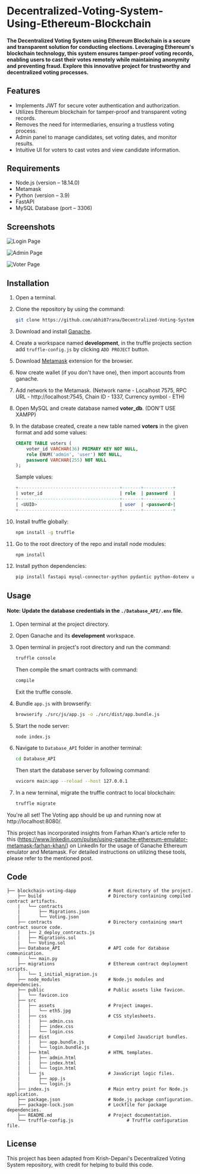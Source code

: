 # Decentralized-Voting-System-Using-Ethereum-Blockchain

#### The Decentralized Voting System using Ethereum Blockchain is a secure and transparent solution for conducting elections. Leveraging Ethereum's blockchain technology, this system ensures tamper-proof voting records, enabling users to cast their votes remotely while maintaining anonymity and preventing fraud. Explore this innovative project for trustworthy and decentralized voting processes.

## Features
- Implements JWT for secure voter authentication and authorization.
- Utilizes Ethereum blockchain for tamper-proof and transparent voting records.
- Removes the need for intermediaries, ensuring a trustless voting process.
- Admin panel to manage candidates, set voting dates, and monitor results.
- Intuitive UI for voters to cast votes and view candidate information.

## Requirements
- Node.js (version – 18.14.0)
- Metamask
- Python (version – 3.9)
- FastAPI
- MySQL Database (port – 3306)

## Screenshots

![Login Page](https://github.com/abhi07rana/Decentralized-Voting-System/blob/main/public/login%20ss.png)

![Admin Page](https://github.com/abhi07rana/Decentralized-Voting-System/blob/main/public/admin%20ss.png)

![Voter Page](https://github.com/abhi07rana/Decentralized-Voting-System/blob/main/public/index%20ss.png)

## Installation

1. Open a terminal.

2. Clone the repository by using the command:
    ```bash
    git clone https://github.com/abhi07rana/Decentralized-Voting-System.git
    ```

3. Download and install [Ganache](https://trufflesuite.com/ganache/).

4. Create a workspace named **development**, in the truffle projects section add `truffle-config.js` by clicking `ADD PROJECT` button.

5. Download [Metamask](https://metamask.io/download/) extension for the browser.

6. Now create wallet (if you don't have one), then import accounts from ganache.

7. Add network to the Metamask. (Network name - Localhost 7575, RPC URL - http://localhost:7545, Chain ID - 1337, Currency symbol - ETH)

8. Open MySQL and create database named **voter_db**. (DON'T USE XAMPP)

9. In the database created, create a new table named **voters** in the given format and add some values:
    ```sql
    CREATE TABLE voters (
        voter_id VARCHAR(36) PRIMARY KEY NOT NULL,
        role ENUM('admin', 'user') NOT NULL,
        password VARCHAR(255) NOT NULL
    );
    ```

    Sample values:
    ```sql
    +--------------------------------------+-------+-----------+
    | voter_id                             | role  | password  |
    +--------------------------------------+-------+-----------+
    | <UUID>                               | user  | <password>|
    +--------------------------------------+-------+-----------+
    ```

10. Install truffle globally:
    ```bash
    npm install -g truffle
    ```

11. Go to the root directory of the repo and install node modules:
    ```bash
    npm install
    ```

12. Install python dependencies:
    ```bash
    pip install fastapi mysql-connector-python pydantic python-dotenv uvicorn uvicorn[standard] PyJWT
    ```

## Usage

#### Note: Update the database credentials in the `./Database_API/.env` file.

1. Open terminal at the project directory.

2. Open Ganache and its **development** workspace.

3. Open terminal in project's root directory and run the command:
    ```bash
    truffle console
    ```
   Then compile the smart contracts with command:
    ```bash
    compile
    ```
   Exit the truffle console.

4. Bundle `app.js` with browserify:
    ```bash
    browserify ./src/js/app.js -o ./src/dist/app.bundle.js
    ```

5. Start the node server:
    ```bash
    node index.js
    ```

6. Navigate to `Database_API` folder in another terminal:
    ```bash
    cd Database_API
    ```
    Then start the database server by following command:
    ```bash
    uvicorn main:app --reload --host 127.0.0.1
    ```

7. In a new terminal, migrate the truffle contract to local blockchain:
    ```bash
    truffle migrate
    ```

You're all set! The Voting app should be up and running now at http://localhost:8080/. 

This project has incorporated insights from Farhan Khan's article refer to this (https://www.linkedin.com/pulse/using-ganache-ethereum-emulator-metamask-farhan-khan/) on LinkedIn for the usage of Ganache Ethereum emulator and Metamask. For detailed instructions on utilizing these tools, please refer to the mentioned post. 

## Code 

    ├── blockchain-voting-dapp            # Root directory of the project.
        ├── build                         # Directory containing compiled contract artifacts.
        |   └── contracts                 
        |       ├── Migrations.json       
        |       └── Voting.json           
        ├── contracts                     # Directory containing smart contract source code.
        |   ├── 2_deploy_contracts.js     
        |   ├── Migrations.sol            
        |   └── Voting.sol                
        ├── Database_API                  # API code for database communication.
        |   └── main.py                   
        ├── migrations                    # Ethereum contract deployment scripts.
        |   └── 1_initial_migration.js    
        ├── node_modules                  # Node.js modules and dependencies.
        ├── public                        # Public assets like favicon.
        |   └── favicon.ico               
        ├── src                           
        |   ├── assets                    # Project images.
        |   |   └── eth5.jpg              
        |   ├── css                       # CSS stylesheets.
        |   |   ├── admin.css             
        |   |   ├── index.css             
        |   |   └── login.css             
        |   ├── dist                      # Compiled JavaScript bundles.
        |   |   ├── app.bundle.js         
        |   |   └── login.bundle.js       
        |   ├── html                      # HTML templates.
        |   |   ├── admin.html            
        |   |   ├── index.html            
        |   |   └── login.html            
        |   └── js                        # JavaScript logic files.
        |       ├── app.js                
        |       └── login.js              
        ├── index.js                      # Main entry point for Node.js application.
        ├── package.json                  # Node.js package configuration.
        ├── package-lock.json             # Lockfile for package dependencies.
        ├── README.md                     # Project documentation.
        └── truffle-config.js                    # Truffle configuration file.
## License

This project has been adapted from Krish-Depani's Decentralized Voting System repository, with credit for helping to build this code.

